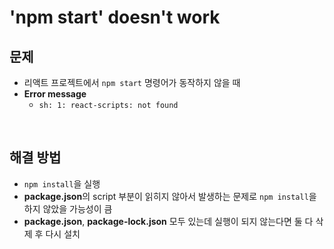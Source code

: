 # 'npm start' doesn't work

## **문제**

- 리액트 프로젝트에서 `npm start` 명령어가 동작하지 않을 때
- **Error message**
  - `sh: 1: react-scripts: not found`

<br>

## **해결 방법**

- `npm install`을 실행
- **package.json**의 script 부분이 읽히지 않아서 발생하는 문제로 `npm install`을 하지 않았을 가능성이 큼
- **package.json**, **package-lock.json** 모두 있는데 실행이 되지 않는다면 둘 다 삭제 후 다시 설치
